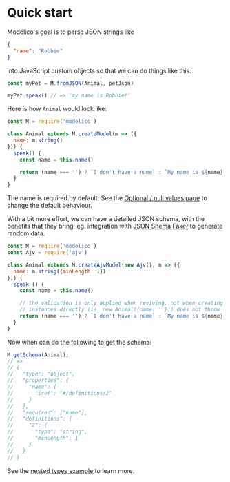 # Quick start

Modélico's goal is to parse JSON strings like

```JSON
{
  "name": "Robbie"
}
```

into JavaScript custom objects so that we can do things like this:

```js
const myPet = M.fromJSON(Animal, petJson)

myPet.speak() // => 'my name is Robbie!'
```

Here is how `Animal` would look like:

```js
const M = require('modelico')

class Animal extends M.createModel(m => ({
  name: m.string()
})) {
  speak() {
    const name = this.name()

    return (name === '') ? `I don't have a name` : `My name is ${name}!`
  }
}
```

The name is required by default. See the
[Optional / null values page](../basics/optional_values.md) to change the
default behaviour.

With a bit more effort, we can have a detailed JSON schema, with the benefits
that they bring, eg. integration with
[JSON Shema Faker](https://github.com/json-schema-faker/json-schema-faker)
to generate random data.

```js
const M = require('modelico')
const Ajv = require('ajv')

class Animal extends M.createAjvModel(new Ajv(), m => ({
  name: m.string({minLength: 1})
})) {
  speak () {
    const name = this.name()

    // the validation is only applied when reviving, not when creating new
    // instances directly (ie. new Animal({name: ''})) does not throw
    return (name === '') ? `I don't have a name` : `My name is ${name}!`
  }
}
```

Now when can do the following to get the schema:

```js
M.getSchema(Animal);
// =>
// {
//   "type": "object",
//   "properties": {
//     "name": {
//       "$ref": "#/definitions/2"
//     }
//   },
//   "required": ["name"],
//   "definitions": {
//     "2": {
//       "type": "string",
//       "minLength": 1
//     }
//   }
// }
```

See the [nested types example](./nested_types_example.md) to
learn more.
